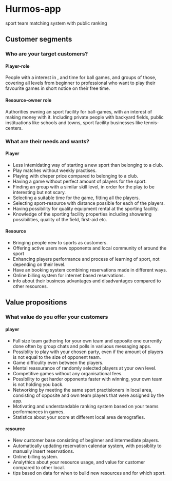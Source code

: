 # Hurmos-app
sport team matching system with public ranking 
## Customer segments

### Who are your target customers?

#### Player-role
People with a interest in , and time for ball games, and groups of those, covering all levels from beginner to professional who want to play their favourite games in short notice on their free time.  

#### Resource-owner role 
Authorities owning an sport facility for ball-games, with an interest of making money with it. Including private people with backyard fields, public instituations like schools and towns, sport facility businesses like tennis-centers. 

### What are their needs and wants?
#### Player 
* Less intemidating way of starting a new sport than belonging to a club.
* Play matches without weekly practises. 
* Playing with cheper price compared to belonging to a club. 
* Having a game without perfect amount of players for the sport. 
* Finding an group with a similar skill level, in order for the play to be interesting but not scary.
* Selecting a suitable time for the game, fitting all the players. 
* Selecting sport-resource with distance possible for each of the players.
* Having possibility for quality equipment rental at the sporting facility.
* Knowledge of the sporting facility properties including showering possibilities, quality of the field, first-aid etc. 
#### Resource
* Bringing people new to sports as customers. 
* Offering active users new opponents and local community of around the sport
* Enhancing players performance and process of learning of sport, not depending on their level.
* Have an booking system combining reservations made in different ways.
* Online billing system for internet based reservations.
* info about their business advantages and disadvantages compared to other resources. 

## Value propositions 

### What value do you offer your customers 

#### player
* Full size team gathering for your own team and opposite one currently done often by group chats and polls in variuous messaging apps. 
* Possiblity to play with your chosen party, even if the amount of players is not equal to the size of opponent team.
* Game difficulity even between the players.
* Mental reassurance of randomly selected players at your own level.
* Competitive games without any organisational fees.
* Possibility to get harder opponents faster with winning, your own team is not holding you back.
* Networking by meeting the same sport practisioners in local area, consisting of opposite and own team players that were assigned by the app.
* Motivating and understandable ranking system based on your teams performances in games. 
* Statistics about your score at different local area demografies.
#### resource 
* New customer base consisting of beginner and intermediate players.
* Automatically updating reservation calendar system, with possiblity to manually insert reservations.
* Online billing system.
* Analythics about your resource usage, and value for customer compared to other local. 
* tips based on data for when to build new resources and for which sport. 
